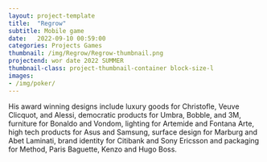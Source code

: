 ```yaml
---
layout: project-template
title:  "Regrow"
subtitle: Mobile game
date:   2022-09-10 00:59:00
categories: Projects Games
thumbnail: /img/Regrow/Regrow-thumbnail.png
projectend: wor date 2022 SUMMER
thumbnail-class: project-thumbnail-container block-size-l
images:
- /img/poker/
---
```


His award winning designs include luxury goods for Christofle, Veuve Clicquot, and Alessi, democratic products for Umbra, Bobble, and 3M, furniture for Bonaldo and Vondom, lighting for Artemide and Fontana Arte, high tech products for Asus and Samsung, surface design for Marburg and Abet Laminati, brand identity for Citibank and Sony Ericsson and packaging for Method, Paris Baguette, Kenzo and Hugo Boss.
